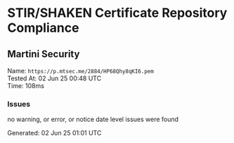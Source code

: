 # STIR/SHAKEN Certificate Repository Compliance

## Martini Security

Name: `https://p.mtsec.me/2884/HP68Qhy8qKI6.pem`\
Tested At: 02 Jun 25 00:48 UTC\
Time: 108ms

### Issues

no warning, or error, or notice date level issues were found

Generated: 02 Jun 25 01:01 UTC